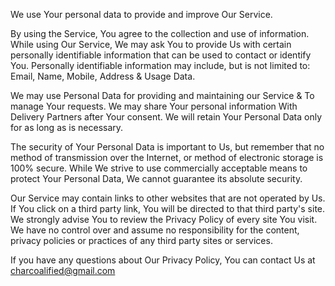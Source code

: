 We use Your personal data to provide and improve Our Service. 

By using the Service, You agree to the collection and use of information. 
While using Our Service, We may ask You to provide Us with certain personally
identifiable information that can be used to contact or identify You. 
Personally identifiable information may include, but is not limited to: 
Email, Name, Mobile, Address & Usage Data. 

We may use Personal Data for providing and maintaining our Service & To manage Your requests. 
We may share Your personal information With Delivery Partners after Your consent.
We will retain Your Personal Data only for as long as is necessary.   

The security of Your Personal Data is important to Us, but remember that no method
of transmission over the Internet, or method of electronic storage is 100% secure. 
While We strive to use commercially acceptable means to protect Your Personal Data, 
We cannot guarantee its absolute security.   

Our Service may contain links to other websites that are not operated by Us. 
If You click on a third party link, You will be directed to that third party's site. 
We strongly advise You to review the Privacy Policy of every site You visit. 
We have no control over and assume no responsibility for the content, 
privacy policies or practices of any third party sites or services.   

If you have any questions about Our Privacy Policy, You can contact Us at charcoalified@gmail.com
